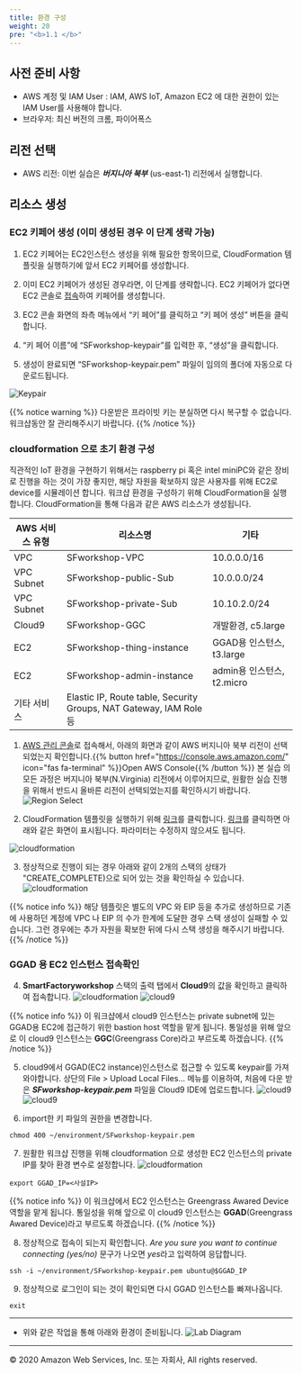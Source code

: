 ```yaml
---
title: 환경 구성  
weight: 20
pre: "<b>1.1 </b>"
---
```



## 사전 준비 사항

- AWS 계정 및 IAM User : IAM, AWS IoT, Amazon EC2 에 대한 권한이 있는 IAM User를 사용해야 합니다. 
- 브라우저: 최신 버전의 크롬, 파이어폭스


## 리전 선택

- AWS 리전: 이번 실습은 ***버지니아 북부*** (us-east-1) 리전에서 실행합니다.

## 리소스 생성 

### EC2 키페어 생성 **(이미 생성된 경우 이 단계 생략 가능)**

1. EC2 키페어는 EC2인스턴스 생성을 위해 필요한 항목이므로, CloudFormation 템플릿을 실행하기에 앞서 EC2 키페어를 생성합니다. 
	
2. 이미 EC2 키페어가 생성된 경우라면, 이 단계를 생략합니다. EC2 키페어가 없다면 EC2 콘솔로 [접속](https://console.aws.amazon.com/ec2/v2/home?region=us-east-1#KeyPairs:)하여 키페어를 생성합니다.
	
3. EC2 콘솔 화면의 좌측 메뉴에서 “키 페어”를 클릭하고 “키 페어 생성” 버튼을 클릭합니다.
	
4. “키 페어 이름”에 “SFworkshop-keypair”를 입력한 후, “생성”을 클릭합니다.
	
5. 생성이 완료되면 “SFworkshop-keypair.pem” 파일이 임의의 폴더에 자동으로 다운로드됩니다.
	
![Keypair](/lab1/image/keypair_1.png)

{{% notice warning %}}
다운받은 프라이빗 키는 분실하면 다시 복구할 수 없습니다. 워크샵동안 잘 관리해주시기 바랍니다. 
{{% /notice %}}



### cloudformation 으로 초기 환경 구성 

직관적인 IoT 환경을 구현하기 위해서는 raspberry pi 혹은 intel miniPC와 같은 장비로 진행을 하는 것이 가장 좋지만, 해당 자원을 확보하지 않은 사용자를 위해 EC2로 device를 시뮬레이션 합니다. 
워크샵 환경을 구성하기 위해 CloudFormation을 실행합니다. CloudFormation을 통해 다음과 같은 AWS 리소스가 생성됩니다. 


| AWS 서비스 유형| 리소스명	| 기타 |
|-------------|--------|-----|
|VPC	 |SFworkshop-VPC	| 10.0.0.0/16|
|VPC Subnet|	SFworkshop-public-Sub	|10.0.0.0/24|
|VPC Subnet|	SFworkshop-private-Sub	|10.10.2.0/24|
|Cloud9|	SFworkshop-GGC | 개발환경, c5.large|
|EC2|	SFworkshop-thing-instance | GGAD용 인스턴스, t3.large|
|EC2|	SFworkshop-admin-instance | admin용 인스턴스, t2.micro|
|기타 서비스|	Elastic IP, Route table, Security Groups, NAT Gateway, IAM Role 등||


1. [AWS 관리 콘솔](https://console.aws.amazon.com/)로 접속해서, 아래의 화면과 같이 AWS 버지니아 북부 리전이 선택되었는지 확인합니다.{{% button href="https://console.aws.amazon.com/" icon="fas fa-terminal" %}}Open AWS Console{{% /button %}} 본 실습 의 모든 과정은 버지니아 북부(N.Virginia) 리전에서 이루어지므로, 원활한 실습 진행을 위해서 반드시 올바른 리전이 선택되었는지를 확인하시기 바랍니다.
![Region Select](/lab1/image/region_select.png)

2. CloudFormation 템플릿을 실행하기 위해 [링크](https://us-east-1.console.aws.amazon.com/cloudformation/home?region=us-east-1#/stacks/quickcreate?templateURL=https://do-not-delete-smartfactory-cloudformation-template.s3.amazonaws.com/template/iotsecuretunneling.template&stackName=SmartFactoryworkshop)를 클릭합니다. [링크](https://us-east-1.console.aws.amazon.com/cloudformation/home?region=us-east-1#/stacks/quickcreate?templateURL=https://do-not-delete-smartfactory-cloudformation-template.s3.amazonaws.com/template/iotsecuretunneling.template&stackName=SmartFactoryworkshop)를 클릭하면 아래와 같은 화면이 표시됩니다. 파라미터는 수정하지 않으셔도 됩니다. 
	
![cloudformation](/lab1/image/cloudformation_1.png)

3. 정상적으로 진행이 되는 경우 아래와 같이 2개의 스택의 상태가 "CREATE_COMPLETE)으로 되어 있는 것을 확인하실 수 있습니다. 
![cloudformation](/lab1/image/cloudformation_3.png)

{{% notice info %}}
 해당 템플릿은 별도의 VPC 와 EIP 등을 추가로 생성하므로  기존에 사용하던 계정에 VPC 나 EIP 의 수가 한계에 도달한 경우 스택 생성이 실패할 수 있습니다. 그런 경우에는 추가 자원을 확보한 뒤에 다시 스택 생성을 해주시기 바랍니다. 
{{% /notice %}}


### GGAD 용 EC2 인스턴스 접속확인  


4. **SmartFactoryworkshop** 스택의 출력 탭에서 **Cloud9**의 값을 확인하고 클릭하여 접속합니다. 
![cloudformation](/lab1/image/cloudformation_output_1.png)
![cloud9](/lab1/image/cloud9_1.png)

{{% notice info %}}
이 워크샵에서 cloud9 인스턴스는 private subnet에 있는 GGAD용 EC2에 접근하기 위한 bastion host 역할을 맡게 됩니다. 통일성을 위해 앞으로 이 cloud9 인스턴스는 **GGC**(Greengrass Core)라고 부르도록 하겠습니다. 
{{% /notice %}}

5. cloud9에서 GGAD(EC2 instance)인스턴스로 접근할 수 있도록 keypair를 가져와야합니다. 상단의 File > Upload Local Files… 메뉴를 이용하여, 처음에 다운 받은 ***SFworkshop-keypair.pem*** 파일을 Cloud9 IDE에 업로드합니다.
![cloud9](/lab1/image/key_copy_1.png)
![cloud9](/lab1/image/key_copy_2.png)

6. import한 키 파일의 권한을 변경합니다. 
```
chmod 400 ~/environment/SFworkshop-keypair.pem
```

7. 원활한 워크샵 진행을 위해 cloudformation 으로 생성한 EC2 인스턴스의 private IP를 찾아 환경 변수로 설정합니다. 
![cloudformation](/lab1/image/cloudformation_output_2.png)
```
export GGAD_IP=<사설IP>
```

{{% notice info %}}
이 워크샵에서 EC2 인스턴스는 Greengrass Awared Device 역할을 맡게 됩니다. 통일성을 위해 앞으로 이 cloud9 인스턴스는 **GGAD**(Greengrass Awared Device)라고 부르도록 하겠습니다. 
{{% /notice %}}


8.  정상적으로 접속이 되는지 확인합니다. *Are you sure you want to continue connecting (yes/no)* 문구가 나오면 *yes*라고 입력하여 응답합니다. 
```
ssh -i ~/environment/SFworkshop-keypair.pem ubuntu@$GGAD_IP
```

9. 정상적으로 로그인이 되는 것이 확인되면 다시 GGAD 인스턴스틑 빠져나옵니다. 
```
exit
```

* * *

- 위와 같은 작업을 통해 아래와 환경이 준비됩니다. 
![Lab Diagram](/lab1/image/architecture_1.png)



---
© 2020 Amazon Web Services, Inc. 또는 자회사, All rights reserved.
